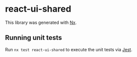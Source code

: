 # react-ui-shared

This library was generated with [Nx](https://nx.dev).

## Running unit tests

Run `nx test react-ui-shared` to execute the unit tests via [Jest](https://jestjs.io).

